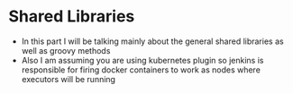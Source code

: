# Shared Libraries

 - In this part I will be talking mainly about the general shared libraries as well as groovy methods
 - Also I am assuming you are using kubernetes plugin so jenkins is responsible for firing docker containers to work as nodes where executors will be running



